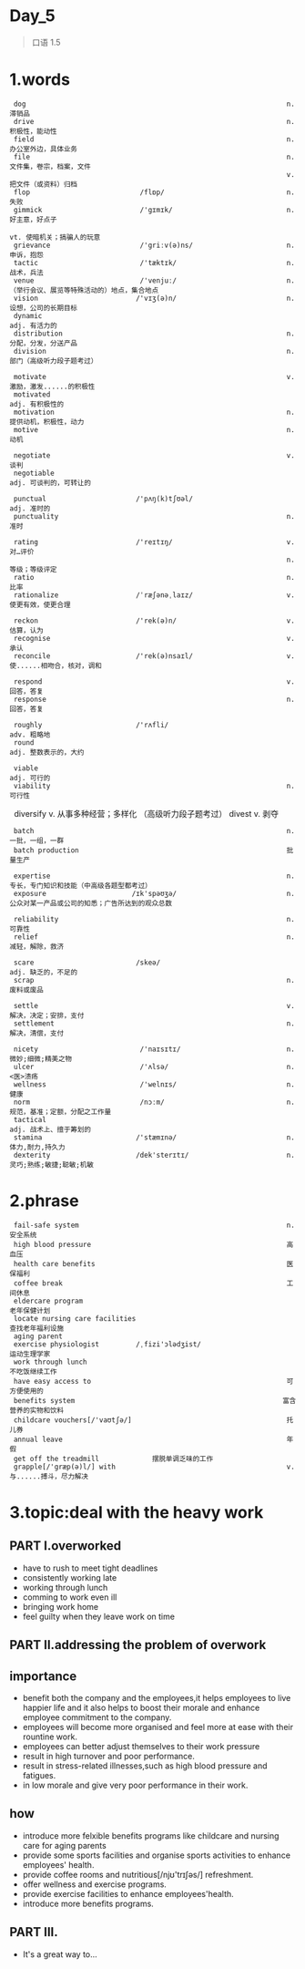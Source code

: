 # Day_5
> 口语 1.5
# 1.words
     dog                                                                n. 滞销品
     drive                                                              n. 积极性，能动性
     field                                                              n. 办公室外边，具体业务
     file                                                               n. 文件集，卷宗，档案，文件
                                                                        v. 把文件（或资料）归档
     flop                           /flɒp/                              n. 失败
     gimmick                        /'gɪmɪk/                            n. 好主意，好点子
                                                                        vt. 使暗机关；搞骗人的玩意
     grievance                      /'griːv(ə)ns/                       n. 申诉，抱怨
     tactic                         /'tæktɪk/                           n. 战术，兵法
     venue                          /'venjuː/                           n. （举行会议、展览等特殊活动的）地点，集合地点
     vision                        /'vɪʒ(ə)n/                           n. 设想，公司的长期目标
     dynamic                                                            adj. 有活力的
     distribution                                                       n. 分配，分发，分送产品
     division                                                           n. 部门（高级听力段子题考过）

     motivate                                                           v. 激励，激发......的积极性
     motivated                                                          adj. 有积极性的
     motivation                                                         n. 提供动机，积极性，动力
     motive                                                             n. 动机

     negotiate                                                          v. 谈判
     negotiable                                                         adj. 可谈判的，可转让的

     punctual                      /'pʌŋ(k)tʃʊəl/                       adj. 准时的
     punctuality                                                        n. 准时

     rating                        /'reɪtɪŋ/                            v. 对…评价
                                                                        n. 等级；等级评定
     ratio                                                              n. 比率
     rationalize                   /ˈræʃənəˌlaɪz/                       v. 使更有效，使更合理

     reckon                        /'rek(ə)n/                           v. 估算，认为
     recognise                                                          v. 承认
     reconcile                     /'rek(ə)nsaɪl/                       v. 使......相吻合，核对，调和

     respond                                                            v. 回答，答复
     response                                                           n. 回答，答复

     roughly                       /'rʌfli/                             adv. 粗略地
     round                                                              adj. 整数表示的，大约

     viable                                                             adj. 可行的
     viability                                                          n. 可行性
 
     diversify                                                          v. 从事多种经营；多样化 （高级听力段子题考过）
     divest                                                             v. 剥夺

     batch                                                              n. 一批，一组，一群
     batch production                                                   批量生产

     expertise                                                          n. 专长，专门知识和技能（中高级各题型都考过）
     exposure                     /ɪk'spəʊʒə/                           n. 公众对某一产品或公司的知悉；广告所达到的观众总数

     reliability                                                        n. 可靠性
     relief                                                             n. 减轻，解除，救济

     scare                         /skeə/                               adj. 缺乏的，不足的
     scrap                                                              n. 废料或废品

     settle                                                             v. 解决，决定；安排，支付
     settlement                                                         n. 解决，清偿，支付

     nicety                         /'naɪsɪtɪ/                          n. 微妙;细微;精美之物
     ulcer                          /'ʌlsə/                             n. <医>溃疡
     wellness                       /'welnɪs/                           n. 健康
     norm                           /nɔːm/                              n. 规范，基准；定额，分配之工作量
     tactical                                                           adj. 战术上、擅于筹划的
     stamina                       /'stæmɪnə/                           n. 体力,耐力,持久力
     dexterity                     /dek'sterɪtɪ/                        n. 灵巧;熟练;敏捷;聪敏;机敏

# 2.phrase
     fail-safe system                                                   n. 安全系统
     high blood pressure                                                高血压
     health care benefits                                               医保福利
     coffee break                                                       工间休息
     eldercare program                                                   老年保健计划
     locate nursing care facilities                                          查找老年福利设施
     aging parent
     exercise physiologist         /ˌfizi'ɔlədʒist/                       运动生理学家
     work through lunch                                                  不吃饭继续工作
     have easy access to                                                可方便使用的
     benefits system                                                   富含营养的实物和饮料
     childcare vouchers[/'vaʊtʃə/]                                      托儿券
     annual leave                                                       年假
     get off the treadmill             摆脱单调乏味的工作
     grapple[/'græp(ə)l/] with                                          v. 与......搏斗，尽力解决

# 3.topic:deal with the heavy work
## PART I.overworked
- have to rush to meet tight deadlines
- consistently working late
- working through lunch
- comming to work even ill
- bringing work home
- feel guilty when they leave work on time 

## PART II.addressing the problem of overwork
## importance
- benefit both the company and the employees,it helps employees to live 
happier life and it also helps to boost their morale and enhance employee 
commitment to the company.
- employees will become more organised and feel more at ease with their rountine work.
- employees can better adjust themselves to their work pressure
- result in high turnover and poor performance.
- result in stress-related illnesses,such as high blood pressure and fatigues.
- in low morale and give very poor performance in their work.

## how
- introduce more felxible benefits programs like childcare and nursing care for aging parents
- provide some sports facilities and organise sports activities to enhance employees' health.
- provide coffee rooms and nutritious[/njʊ'trɪʃəs/] refreshment.
- offer wellness and exercise programs.
- provide exercise facilities to enhance employees'health.
- introduce more benefits programs.

## PART III.
- It's a great way to...










